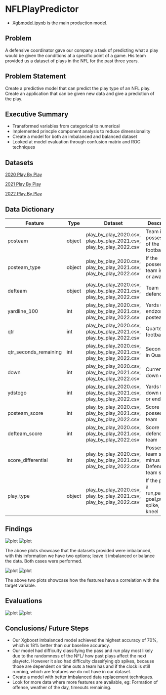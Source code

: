 # NFLPlayPredictor
* [Xgbmodel.ipynb](https://github.com/jay28son/NFLPlayPredictor/blob/main/NoteBooks/XgbModel.ipynb) is the main production model.

## Problem
A defensive coordinator gave our company a task of predicting what a play would be given the conditions at a specific point of a game. His team provided us a dataset of plays in the NFL for the past three years.

## Problem Statement
Create a predictive model that can predict the play type of an NFL play. Create an application that can be given new data and give a prediction of the play.


## Executive Summary
* Transformed variables from categorical to numerical
* Implemented princple component analysis to reduce dimensionality
* Create a model for both an imbalanced and balanced dataset
* Looked at model evaluation through confusion matrix and ROC techniques

## Datasets
[2020 Play By Play](https://github.com/jay28son/NFLPlayPredictor/blob/main/data/play_by_play_2020.csv)

[2021 Play By Play](https://github.com/jay28son/NFLPlayPredictor/blob/main/data/play_by_play_2021.csv)

[2022 Play By Play](https://github.com/jay28son/NFLPlayPredictor/blob/main/data/play_by_play_2022.csv)

## Data Dictionary
|Feature|Type|Dataset|Description|
|---|---|---|---|
|posteam|object|play_by_play_2020.csv, play_by_play_2021.csv, play_by_play_2022.csv|Team in possession of the football|
|posteam_type|object|play_by_play_2020.csv, play_by_play_2021.csv, play_by_play_2022.csv|If the possessing team is home or away|
|defteam|object|play_by_play_2020.csv, play_by_play_2021.csv, play_by_play_2022.csv|Team defending|
|yardline_100|int|play_by_play_2020.csv, play_by_play_2021.csv, play_by_play_2022.csv|Yards until endzone for posteam|
|qtr|int|play_by_play_2020.csv, play_by_play_2021.csv, play_by_play_2022.csv|Quarter of football|
|qtr_seconds_remaining|int|play_by_play_2020.csv, play_by_play_2021.csv, play_by_play_2022.csv|Seconds left in Quarter|
|down|int|play_by_play_2020.csv, play_by_play_2021.csv, play_by_play_2022.csv|Current down of play|
|ydstogo|int|play_by_play_2020.csv, play_by_play_2021.csv, play_by_play_2022.csv|Yards till first down marker or end zone|
|posteam_score|int|play_by_play_2020.csv, play_by_play_2021.csv, play_by_play_2022.csv|Score of possession team|
|defteam_score|int|play_by_play_2020.csv, play_by_play_2021.csv, play_by_play_2022.csv|Score of defending team|
|score_differential|int|play_by_play_2020.csv, play_by_play_2021.csv, play_by_play_2022.csv|Possession team score minus Defending team score|
|play_type|object|play_by_play_2020.csv, play_by_play_2021.csv, play_by_play_2022.csv|If the play is a run,pass,field goal,punt, qb spike, qb kneel|


## Findings
![plot](./images/edavisuals/Plays.png)
![plot](./images/edavisuals/ImbalancedDataYards.png)

The above plots showcase that the datasets provided were imbalanced, with this information we have two options; leave it imbalanced or balance the data. Both cases were performed.

![plot](./images/edavisuals/HomeAway.png)
![plot](./images/edavisuals/ScoreHomeAway.png)

The above two plots showcase how the features have a correlation with the target variable.

## Evaluations

![plot](./images/edavisuals/Matrix.png)
![plot](./images/edavisuals/MatrixBalanced.png)



## Conclusions/ Future Steps
* Our Xgboost imbalanced model achieved the highest accuracy of 70%, which is 18% better than our baseline accuracy.
* Our model had difficulty classifying the pass and run play most likely due to the randomness of the NFL/ how past plays affect the next play/etc. However it also had difficulty classifying qb spikes, because those are dependent on time outs a team has and if the clock is still running, which are features we do not have in our dataset.
* Create a model with better imbalanced data replacement techniques.
* Look for more data where more features are available, eg: Formation of offense, weather of the day, timeouts remaining.

